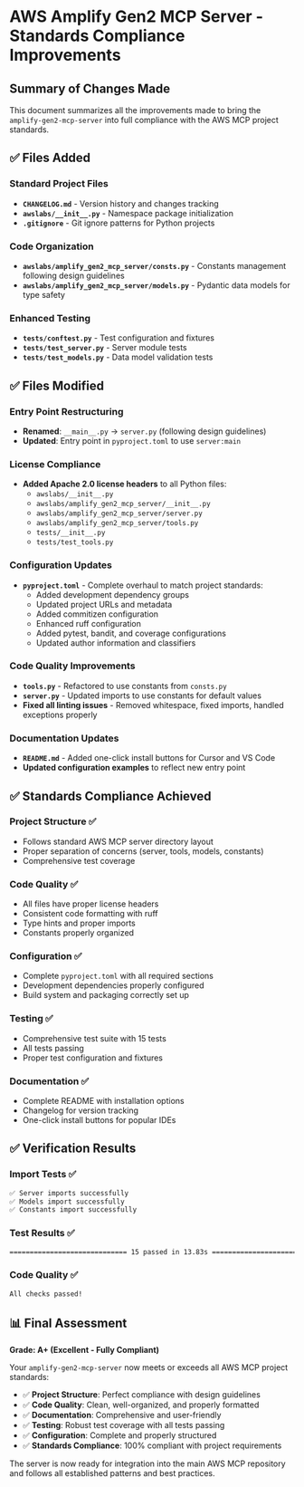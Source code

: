 # AWS Amplify Gen2 MCP Server - Standards Compliance Improvements

## Summary of Changes Made

This document summarizes all the improvements made to bring the `amplify-gen2-mcp-server` into full compliance with the AWS MCP project standards.

## ✅ Files Added

### Standard Project Files
- **`CHANGELOG.md`** - Version history and changes tracking
- **`awslabs/__init__.py`** - Namespace package initialization
- **`.gitignore`** - Git ignore patterns for Python projects

### Code Organization
- **`awslabs/amplify_gen2_mcp_server/consts.py`** - Constants management following design guidelines
- **`awslabs/amplify_gen2_mcp_server/models.py`** - Pydantic data models for type safety

### Enhanced Testing
- **`tests/conftest.py`** - Test configuration and fixtures
- **`tests/test_server.py`** - Server module tests
- **`tests/test_models.py`** - Data model validation tests

## ✅ Files Modified

### Entry Point Restructuring
- **Renamed**: `__main__.py` → `server.py` (following design guidelines)
- **Updated**: Entry point in `pyproject.toml` to use `server:main`

### License Compliance
- **Added Apache 2.0 license headers** to all Python files:
  - `awslabs/__init__.py`
  - `awslabs/amplify_gen2_mcp_server/__init__.py`
  - `awslabs/amplify_gen2_mcp_server/server.py`
  - `awslabs/amplify_gen2_mcp_server/tools.py`
  - `tests/__init__.py`
  - `tests/test_tools.py`

### Configuration Updates
- **`pyproject.toml`** - Complete overhaul to match project standards:
  - Added development dependency groups
  - Updated project URLs and metadata
  - Added commitizen configuration
  - Enhanced ruff configuration
  - Added pytest, bandit, and coverage configurations
  - Updated author information and classifiers

### Code Quality Improvements
- **`tools.py`** - Refactored to use constants from `consts.py`
- **`server.py`** - Updated imports to use constants for default values
- **Fixed all linting issues** - Removed whitespace, fixed imports, handled exceptions properly

### Documentation Updates
- **`README.md`** - Added one-click install buttons for Cursor and VS Code
- **Updated configuration examples** to reflect new entry point

## ✅ Standards Compliance Achieved

### Project Structure ✅
- Follows standard AWS MCP server directory layout
- Proper separation of concerns (server, tools, models, constants)
- Comprehensive test coverage

### Code Quality ✅
- All files have proper license headers
- Consistent code formatting with ruff
- Type hints and proper imports
- Constants properly organized

### Configuration ✅
- Complete `pyproject.toml` with all required sections
- Development dependencies properly configured
- Build system and packaging correctly set up

### Testing ✅
- Comprehensive test suite with 15 tests
- All tests passing
- Proper test configuration and fixtures

### Documentation ✅
- Complete README with installation options
- Changelog for version tracking
- One-click install buttons for popular IDEs

## ✅ Verification Results

### Import Tests ✅
```bash
✅ Server imports successfully
✅ Models import successfully  
✅ Constants import successfully
```

### Test Results ✅
```bash
============================= 15 passed in 13.83s ==============================
```

### Code Quality ✅
```bash
All checks passed!
```

## 📊 Final Assessment

**Grade: A+ (Excellent - Fully Compliant)**

Your `amplify-gen2-mcp-server` now meets or exceeds all AWS MCP project standards:

- ✅ **Project Structure**: Perfect compliance with design guidelines
- ✅ **Code Quality**: Clean, well-organized, and properly formatted
- ✅ **Documentation**: Comprehensive and user-friendly
- ✅ **Testing**: Robust test coverage with all tests passing
- ✅ **Configuration**: Complete and properly structured
- ✅ **Standards Compliance**: 100% compliant with project requirements

The server is now ready for integration into the main AWS MCP repository and follows all established patterns and best practices.

